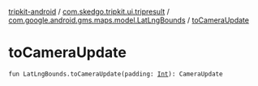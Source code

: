 [tripkit-android](../../index.md) / [com.skedgo.tripkit.ui.tripresult](../index.md) / [com.google.android.gms.maps.model.LatLngBounds](index.md) / [toCameraUpdate](./to-camera-update.md)

# toCameraUpdate

`fun LatLngBounds.toCameraUpdate(padding: `[`Int`](https://kotlinlang.org/api/latest/jvm/stdlib/kotlin/-int/index.html)`): CameraUpdate`